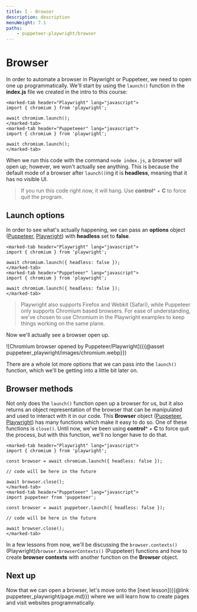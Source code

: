 ```yaml
---
title: I - Browser
description: description
menuWeight: 7.1
paths:
    - puppeteer-playwright/browser
---
```


# [](#browser) Browser

In order to automate a browser in Playwright or Puppeteer, we need to open one up programmatically. We'll start by using the `launch()` function in the **index.js** file we created in the intro to this course:

```marked-tabs
<marked-tab header="Playwright" lang="javascript">
import { chromium } from 'playwright';

await chromium.launch();
</marked-tab>
<marked-tab header="Puppeteeer" lang="javascript">
import { chromium } from 'playwright';

await chromium.launch();
</marked-tab>
```

When we run this code with the command `node index.js`, a browser will open up; however, we won't actually see anything. This is because the default mode of a browser after `launch()`ing it is **headless**, meaning that it has no visible UI.

> If you run this code right now, it will hang. Use **control^** + **C** to force quit the program.

## [](#launch-options) Launch options

In order to see what's actually happening, we can pass an **options** object ([Puppeteer](https://pptr.dev/#?product=Puppeteer&version=v13.7.0&show=api-puppeteerlaunchoptions), [Playwright](https://playwright.dev/docs/api/class-browsertype#browser-type-launch)) with **headless** set to **false**.

```marked-tabs
<marked-tab header="Playwright" lang="javascript">
import { chromium } from 'playwright';

await chromium.launch({ headless: false });
</marked-tab>
<marked-tab header="Puppeteeer" lang="javascript">
import { chromium } from 'playwright';

await chromium.launch({ headless: false });
</marked-tab>
```

> Playwright also supports Firefox and Webkit (Safari), while Puppeteer only supports Chromium based browsers. For ease of understanding, we've chosen to use Chromium in the Playwright examples to keep things working on the same plane.

Now we'll actually see a browser open up.

![Chromium browser opened by Puppeteer/Playwright]({{@asset puppeteer_playwright/images/chromium.webp}})

There are a whole lot more options that we can pass into the `launch()` function, which we'll be getting into a little bit later on.

## [](#browser-methods) Browser methods

Not only does the `launch()` function open up a browser for us, but it also returns an object representation of the browser that can be manipulated and used to interact with it in our code. This **Browser** object ([Puppeteer](https://pptr.dev/#?product=Puppeteer&version=v13.7.0&show=api-class-browser), [Playwright](https://playwright.dev/docs/api/class-browser)) has many functions which make it easy to do so. One of these functions is `close()`. Until now, we've been using **control^** + **C** to force quit the process, but with this function, we'll no longer have to do that.

```marked-tabs
<marked-tab header="Playwright" lang="javascript">
import { chromium } from 'playwright';

const browser = await chromium.launch({ headless: false });

// code will be here in the future

await browser.close();
</marked-tab>
<marked-tab header="Puppeteeer" lang="javascript">
import puppeteer from 'puppeteer';

const browser = await puppeteer.launch({ headless: false });

// code will be here in the future

await browser.close();
</marked-tab>
```

In a few lessons from now, we'll be discussing the `browser.contexts()` (Playwright)/`browser.browserContexts()` (Puppeteer) functions and how to create **browser contexts** with another function on the **Browser** object.

## [](#next) Next up

Now that we can open a browser, let's move onto the [next lesson]({{@link puppeteer_playwright/page.md}}) where we will learn how to create pages and visit websites programmatically.

<!-- Talk about browser context later, it doesn't make sense to show it until we're actually creating pages -->

<!-- ## [](#browser-context) Browser context

**BrowserContext** objects ([Playwright](https://pptr.dev/#?product=Puppeteer&version=v13.7.0&show=api-class-browsercontext), [Playwright](https://playwright.dev/docs/api/class-browsercontext)) allow us to create and manage multiple browser sessions. -->
